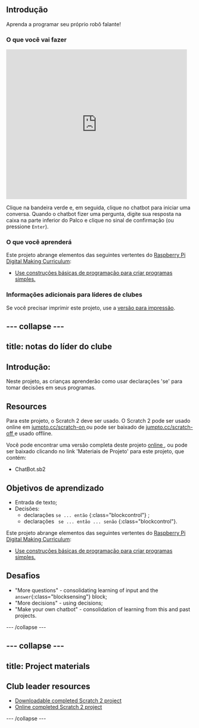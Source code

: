## Introdução

Aprenda a programar seu próprio robô falante!

### O que você vai fazer

<div class="scratch-preview">
  <iframe allowtransparency="true" width="485" height="402" src="https://scratch.mit.edu/projects/embed/26762091/?autostart=false" frameborder="0"></iframe>
</div>

Clique na bandeira verde e, em seguida, clique no chatbot para iniciar uma conversa. Quando o chatbot fizer uma pergunta, digite sua resposta na caixa na parte inferior do Palco e clique no sinal de confirmação (ou pressione ` Enter `).

### O que você aprenderá

Este projeto abrange elementos das seguintes vertentes do [Raspberry Pi Digital Making Curriculum](http://rpf.io/curriculum):

+ [Use construções básicas de programação para criar programas simples.](https://www.raspberrypi.org/curriculum/programming/creator)

### Informações adicionais para líderes de clubes

Se você precisar imprimir este projeto, use a [versão para impressão](https://projects.raspberrypi.org/en/projects/chatbot/print).

## \--- collapse \---

## title: notas do líder do clube

## Introdução:

Neste projeto, as crianças aprenderão como usar declarações 'se' para tomar decisões em seus programas.

## Resources

Para este projeto, o Scratch 2 deve ser usado. O Scratch 2 pode ser usado online em [ jumpto.cc/scratch-on ](http://jumpto.cc/scratch-on) ou pode ser baixado de [ jumpto.cc/scratch-off ](http://jumpto.cc/scratch-off) e usado offline.

Você pode encontrar uma versão completa deste projeto [ online ](http://scratch.mit.edu/projects/26762091/#editor), ou pode ser baixado clicando no link 'Materiais de Projeto' para este projeto, que contém:

+ ChatBot.sb2

## Objetivos de aprendizado

+ Entrada de texto;
+ Decisões: 
    + declarações ` se ... então ` {:class="blockcontrol"} ;
    + declarações ` se ... então ... senão` {:class="blockcontrol"}.

Este projeto abrange elementos das seguintes vertentes do [Raspberry Pi Digital Making Curriculum](http://rpf.io/curriculum):

+ [Use construções básicas de programação para criar programas simples.](https://www.raspberrypi.org/curriculum/programming/creator)

## Desafios

+ "More questions" - consolidating learning of input and the `answer`{:class="blocksensing"} block;
+ "More decisions" - using decisions;
+ "Make your own chatbot" - consolidation of learning from this and past projects.

\--- /collapse \---

## \--- collapse \---

## title: Project materials

## Club leader resources

+ [Downloadable completed Scratch 2 project](resources/ChatBot.sb2)
+ [Online completed Scratch 2 project](http://scratch.mit.edu/projects/26762091/#editor)

\--- /collapse \---